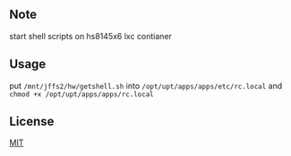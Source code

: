 ## Note
start shell scripts on hs8145x6 lxc contianer
## Usage
put `/mnt/jffs2/hw/getshell.sh` into `/opt/upt/apps/apps/etc/rc.local`
 and
`chmod +x /opt/upt/apps/apps/rc.local`
## License
[MIT](https://opensource.org/licenses/MIT)
